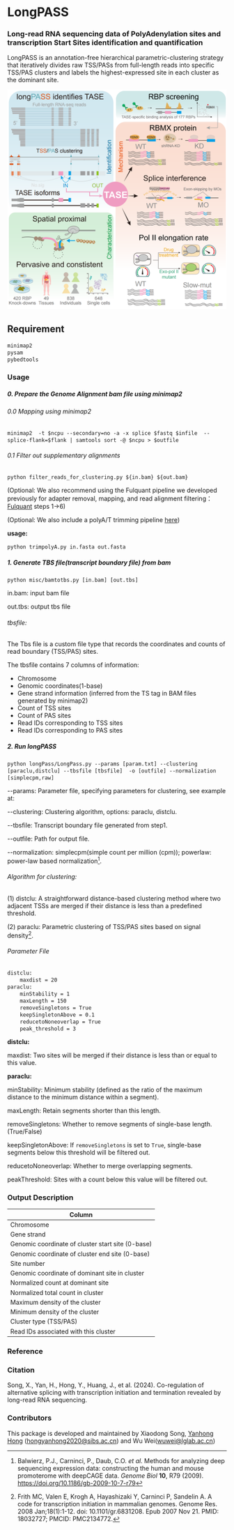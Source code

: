 # LongPASS

### Long-read RNA sequencing data of PolyAdenylation sites and transcription Start Sites identification and quantification



LongPASS is an annotation-free hierarchical parametric-clustering strategy that iteratively divides raw TSS/PASs from full-length reads into specific TSS/PAS clusters and labels the highest-expressed site in each cluster as the dominant site.



<img src=".\pic\abstract_graph_v10_00.png" alt="drawing" width="600"/>



## Requirement

```
minimap2
pysam
pybedtools
```



### Usage

##### 0. Prepare the Genome Alignment bam file using minimap2

###### 0.0 Mapping using minimap2

```shell
minimap2  -t $ncpu --secondary=no -a -x splice $fastq $infile  --splice-flank=$flank | samtools sort -@ $ncpu > $outfile    
```



###### 0.1 Filter out supplementary alignments

```shell
python filter_reads_for_clustering.py ${in.bam} ${out.bam}
```

(Optional: We also recommend using the Fulquant pipeline we developed previously for adapter removal, mapping, and read alignment filtering：[Fulquant](https://github.com/czhu/FulQuant) steps 1->6)

(Optional: We also include a polyA/T trimming pipeline [here](misc/trimpolyA.py))

**usage:**

```shell
python trimpolyA.py in.fasta out.fasta
```



##### 1. Generate TBS file(transcript boundary file) from bam

```shell
python misc/bamtotbs.py [in.bam] [out.tbs]
```

in.bam: input bam file

out.tbs: output tbs file

###### tbsfile:

The Tbs file is a custom file type that records the coordinates and counts of read boundary (TSS/PAS) sites.

The tbsfile contains 7 columns of information:

- Chromosome
- Genomic coordinates(1-base)
- Gene strand information (inferred from the TS tag in BAM files generated by minimap2)
- Count of TSS sites
- Count of PAS sites
- Read IDs corresponding to TSS sites
- Read IDs corresponding to PAS sites



##### 2. Run longPASS

```shell
python longPass/LongPass.py --params [param.txt] --clustering [paraclu,distclu] --tbsfile [tbsfile]  -o [outfile] --normalization [simplecpm,raw]
```

--params: Parameter file, specifying parameters for clustering, see example at: 

--clustering: Clustering algorithm, options: paraclu, distclu.

--tbsfile: Transcript boundary file generated from step1.

--outfile: Path for output file.

--normalization: simplecpm(simple count per million (cpm)); powerlaw: power-law based normalization[^1].



###### Algorithm for clustering:

(1) distclu: A straightforward distance-based clustering method where two adjacent TSSs are merged if their distance is less than a predefined threshold.

(2) paraclu: Parametric clustering of TSS/PAS sites based on signal density[^2].



###### Parameter File

```
distclu:
    maxdist = 20
paraclu:
    minStability = 1
    maxLength = 150
    removeSingletons = True
    keepSingletonAbove = 0.1
    reducetoNoneoverlap = True
    peak_threshold = 3
```



**distclu:** 

maxdist: Two sites will be merged if their distance is less than or equal to this value. 

**paraclu:**

minStability: Minimum stability (defined as the ratio of the maximum distance to the minimum distance within a segment).

maxLength: Retain segments shorter than this length.

removeSingletons: Whether to remove segments of single-base length.(True/False)

keepSingletonAbove: If `removeSingletons` is set to `True`, single-base segments below this threshold will be filtered out.

reducetoNoneoverlap: Whether to merge overlapping segments.

peakThreshold: Sites with a count below this value will be filtered out.



### Output Description

| Column                                            |
| ------------------------------------------------- |
| Chromosome                                        |
| Gene strand                                       |
| Genomic coordinate of cluster start site (0-base) |
| Genomic coordinate of cluster end site (0-base)   |
| Site number                                       |
| Genomic coordinate of dominant site in cluster    |
| Normalized count at dominant site                 |
| Normalized total count in cluster                 |
| Maximum density of the cluster                    |
| Minimum density of the cluster                    |
| Cluster type (TSS/PAS)                            |
| Read IDs associated with this cluster             |



### Reference

[^1]: Balwierz, P.J., Carninci, P., Daub, C.O. *et al.* Methods for analyzing deep sequencing expression data: constructing the human and mouse promoterome with deepCAGE data. *Genome Biol* **10**, R79 (2009). https://doi.org/10.1186/gb-2009-10-7-r79
[^2]: Frith MC, Valen E, Krogh A, Hayashizaki Y, Carninci P, Sandelin A. A code for transcription initiation in mammalian genomes. Genome Res. 2008 Jan;18(1):1-12. doi: 10.1101/gr.6831208. Epub 2007 Nov 21. PMID: 18032727; PMCID: PMC2134772.



### Citation

Song, X., Yan, H., Hong, Y., Huang, J., et al. (2024). Co-regulation of alternative splicing with transcription initiation and termination revealed by long-read RNA sequencing.



### Contributors

This package is developed and maintained by Xiaodong Song, [Yanhong Hong](https://github.com/HongYhong) (hongyanhong2020@sibs.ac.cn) and Wu Wei(wuwei@lglab.ac.cn)
